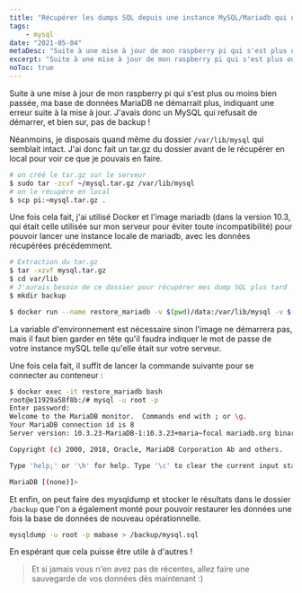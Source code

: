 ```yaml
---
title: "Récupérer les dumps SQL depuis une instance MySQL/Mariadb qui ne démarre plus"
tags:
    - mysql
date: "2021-05-04"
metaDesc: "Suite à une mise à jour de mon raspberry pi qui s'est plus ou moins bien passée, ma base de données MariaDB ne démarrait plus"
excerpt: "Suite à une mise à jour de mon raspberry pi qui s'est plus ou moins bien passée, ma base de données MariaDB ne démarrait plus"
noToc: true
---
```


Suite à une mise à jour de mon raspberry pi qui s'est plus ou moins bien passée, ma base de données MariaDB ne démarrait plus, indiquant une erreur suite à la mise à jour. J'avais donc un MySQL qui refusait de démarrer, et bien sur, pas de backup !

Néanmoins, je disposais quand même du dossier `/var/lib/mysql` qui semblait intact. J'ai donc fait un tar.gz du dossier avant de le récupérer en local pour voir ce que je pouvais en faire.

```bash
# on créé le tar.gz sur le serveur
$ sudo tar -zcvf ~/mysql.tar.gz /var/lib/mysql
# on le récupère en local
$ scp pi:~mysql.tar.gz .
```

Une fois cela fait, j'ai utilisé Docker et l'image mariadb (dans la version 10.3, qui était celle utilisée sur mon serveur pour éviter toute incompatibilité) pour pouvoir lancer une instance locale de mariadb, avec les données récupérées précédemment.

```bash
# Extraction du tar.gz
$ tar -xzvf mysql.tar.gz
$ cd var/lib
# J'aurais besoin de ce dossier pour récupérer mes dump SQL plus tard
$ mkdir backup

$ docker run --name restore_mariadb -v $(pwd)/data:/var/lib/mysql -v $(pwd):/backup -e MYSQL_ROOT_PASSWORD=root -d mariadb:10.3
```

La variable d'environnement est nécessaire sinon l'image ne démarrera pas, mais il faut bien garder en tête qu'il faudra indiquer le mot de passe de votre instance mySQL telle qu'elle était sur votre serveur.

Une fois cela fait, il suffit de lancer la commande suivante pour se connecter au conteneur :

```bash
$ docker exec -it restore_mariadb bash
root@e11929a58f8b:/# mysql -u root -p
Enter password:
Welcome to the MariaDB monitor.  Commands end with ; or \g.
Your MariaDB connection id is 8
Server version: 10.3.23-MariaDB-1:10.3.23+maria~focal mariadb.org binary distribution

Copyright (c) 2000, 2018, Oracle, MariaDB Corporation Ab and others.

Type 'help;' or '\h' for help. Type '\c' to clear the current input statement.

MariaDB [(none)]>
```

Et enfin, on peut faire des mysqldump et stocker le résultats dans le dossier `/backup` que l'on a également monté pour pouvoir restaurer les données une fois la base de données de nouveau opérationnelle.

```bash
mysqldump -u root -p mabase > /backup/mysql.sql
```

En espérant que cela puisse être utile à d'autres !

> Et si jamais vous n'en avez pas de récentes, allez faire une sauvegarde de vos données dès maintenant :)
